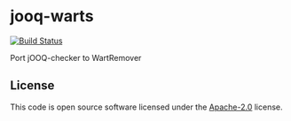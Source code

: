 # jooq-warts #

[![Build Status](https://travis-ci.org/kxbmap/jooq-warts.svg?branch=master)](https://travis-ci.org/kxbmap/jooq-warts)

Port jOOQ-checker to WartRemover

## License ##

This code is open source software licensed under the
[Apache-2.0](https://www.apache.org/licenses/LICENSE-2.0) license.
